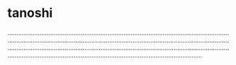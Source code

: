 # tanoshi
.................................................................................................................................................................................................................................................................................................................................................................................................................................................................................................